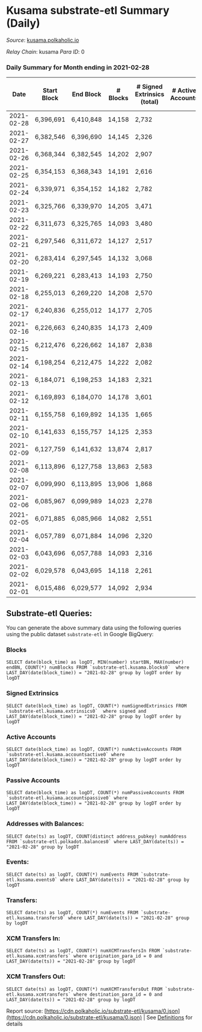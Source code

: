 # Kusama substrate-etl Summary (Daily)

_Source_: [kusama.polkaholic.io](https://kusama.polkaholic.io)

*Relay Chain*: kusama
*Para ID*: 0



### Daily Summary for Month ending in 2021-02-28


| Date | Start Block | End Block | # Blocks | # Signed Extrinsics (total) | # Active Accounts | # Passive | # New | # Addresses with Balances | # Events | # Transfers | # XCM Transfers In | # XCM Transfers Out | Issues | 
| ---- | ----------- | --------- | -------- | --------------------------- | ----------------- | --------- | ----- | ------------------------- | -------- | ----------- | ------------------ | ------------------- | ------ |
| 2021-02-28 | 6,396,691 | 6,410,848 | 14,158 | 2,732 |  |  |  | 38,850 | 73,932 | 1,285 ($24,626,052.00) |   |   |  |
| 2021-02-27 | 6,382,546 | 6,396,690 | 14,145 | 2,326 |  |  |  |  | 70,437 | 874 ($16,421,301.76) |   |   |  |
| 2021-02-26 | 6,368,344 | 6,382,545 | 14,202 | 2,907 |  |  |  |  | 78,173 | 1,283 ($21,228,947.13) |   |   |  |
| 2021-02-25 | 6,354,153 | 6,368,343 | 14,191 | 2,616 |  |  |  |  | 70,288 | 1,082 ($55,679,457.31) |   |   |  |
| 2021-02-24 | 6,339,971 | 6,354,152 | 14,182 | 2,782 |  |  |  |  | 79,780 | 1,280 ($47,610,756.07) |   |   |  |
| 2021-02-23 | 6,325,766 | 6,339,970 | 14,205 | 3,471 |  |  |  |  | 76,273 | 1,944 ($48,333,854.66) |   |   |  |
| 2021-02-22 | 6,311,673 | 6,325,765 | 14,093 | 3,480 |  |  |  |  | 77,354 | 1,892 ($53,082,406.44) |   |   |  |
| 2021-02-21 | 6,297,546 | 6,311,672 | 14,127 | 2,517 |  |  |  |  | 74,525 | 913 ($13,094,797.28) |   |   |  |
| 2021-02-20 | 6,283,414 | 6,297,545 | 14,132 | 3,068 |  |  |  |  | 73,612 | 1,467 ($34,415,957.74) |   |   |  |
| 2021-02-19 | 6,269,221 | 6,283,413 | 14,193 | 2,750 |  |  |  |  | 70,676 | 1,329 ($50,650,691.96) |   |   |  |
| 2021-02-18 | 6,255,013 | 6,269,220 | 14,208 | 2,570 |  |  |  |  | 76,246 | 997 ($80,958,427.20) |   |   |  |
| 2021-02-17 | 6,240,836 | 6,255,012 | 14,177 | 2,705 |  |  |  |  | 75,571 | 1,170 ($44,799,673.28) |   |   |  |
| 2021-02-16 | 6,226,663 | 6,240,835 | 14,173 | 2,409 |  |  |  |  | 66,100 | 1,010 ($23,862,660.24) |   |   |  |
| 2021-02-15 | 6,212,476 | 6,226,662 | 14,187 | 2,838 |  |  |  |  | 81,230 | 1,316 ($91,954,394.43) |   |   |  |
| 2021-02-14 | 6,198,254 | 6,212,475 | 14,222 | 2,082 |  |  |  |  | 66,752 | 695 ($8,367,982.74) |   |   |  |
| 2021-02-13 | 6,184,071 | 6,198,253 | 14,183 | 2,321 |  |  |  |  | 69,450 | 830 ($41,435,692.24) |   |   |  |
| 2021-02-12 | 6,169,893 | 6,184,070 | 14,178 | 3,601 |  |  |  |  | 77,028 | 713 ($27,843,579.81) |   |   |  |
| 2021-02-11 | 6,155,758 | 6,169,892 | 14,135 | 1,665 |  |  |  |  | 64,845 | 737 ($21,697,610.58) |   |   |  |
| 2021-02-10 | 6,141,633 | 6,155,757 | 14,125 | 2,353 |  |  |  |  | 79,224 | 723 ($27,130,073.05) |   |   |  |
| 2021-02-09 | 6,127,759 | 6,141,632 | 13,874 | 2,817 |  |  |  |  | 74,752 | 936 ($35,111,716.11) |   |   |  |
| 2021-02-08 | 6,113,896 | 6,127,758 | 13,863 | 2,583 |  |  |  |  | 74,951 | 1,182 ($67,263,110.81) |   |   |  |
| 2021-02-07 | 6,099,990 | 6,113,895 | 13,906 | 1,868 |  |  |  |  | 67,418 | 607 ($15,060,826.77) |   |   |  |
| 2021-02-06 | 6,085,967 | 6,099,989 | 14,023 | 2,278 |  |  |  |  | 72,676 | 734 ($11,798,417.40) |   |   |  |
| 2021-02-05 | 6,071,885 | 6,085,966 | 14,082 | 2,551 |  |  |  |  | 68,825 | 1,141 ($41,588,615.83) |   |   |  |
| 2021-02-04 | 6,057,789 | 6,071,884 | 14,096 | 2,320 |  |  |  |  | 72,256 | 977 ($19,862,642.40) |   |   |  |
| 2021-02-03 | 6,043,696 | 6,057,788 | 14,093 | 2,316 |  |  |  |  | 67,167 | 1,056 ($46,555,268.62) |   |   |  |
| 2021-02-02 | 6,029,578 | 6,043,695 | 14,118 | 2,261 |  |  |  |  | 85,533 | 790 ($30,224,919.13) |   |   |  |
| 2021-02-01 | 6,015,486 | 6,029,577 | 14,092 | 2,934 |  |  |  |  | 71,077 | 609 ($8,826,974.89) |   |   |  |

## Substrate-etl Queries:
You can generate the above summary data using the following queries using the public dataset `substrate-etl` in Google BigQuery:


### Blocks
```
SELECT date(block_time) as logDT, MIN(number) startBN, MAX(number) endBN, COUNT(*) numBlocks FROM `substrate-etl.kusama.blocks0`  where LAST_DAY(date(block_time)) = "2021-02-28" group by logDT order by logDT
```


### Signed Extrinsics
```
SELECT date(block_time) as logDT, COUNT(*) numSignedExtrinsics FROM `substrate-etl.kusama.extrinsics0`  where signed and LAST_DAY(date(block_time)) = "2021-02-28" group by logDT order by logDT
```


### Active Accounts
```
SELECT date(block_time) as logDT, COUNT(*) numActiveAccounts FROM `substrate-etl.kusama.accountsactive0` where LAST_DAY(date(block_time)) = "2021-02-28" group by logDT order by logDT
```


### Passive Accounts
```
SELECT date(block_time) as logDT, COUNT(*) numPassiveAccounts FROM `substrate-etl.kusama.accountspassive0` where LAST_DAY(date(block_time)) = "2021-02-28" group by logDT order by logDT
```


### Addresses with Balances:
```
SELECT date(ts) as logDT, COUNT(distinct address_pubkey) numAddress FROM `substrate-etl.polkadot.balances0` where LAST_DAY(date(ts)) = "2021-02-28" group by logDT
```


### Events:
```
SELECT date(ts) as logDT, COUNT(*) numEvents FROM `substrate-etl.kusama.events0` where LAST_DAY(date(ts)) = "2021-02-28" group by logDT
```


### Transfers:
```
SELECT date(ts) as logDT, COUNT(*) numEvents FROM `substrate-etl.kusama.transfers0` where LAST_DAY(date(ts)) = "2021-02-28" group by logDT
```


### XCM Transfers In:
```
SELECT date(ts) as logDT, COUNT(*) numXCMTransfersIn FROM `substrate-etl.kusama.xcmtransfers` where origination_para_id = 0 and LAST_DAY(date(ts)) = "2021-02-28" group by logDT
```


### XCM Transfers Out:
```
SELECT date(ts) as logDT, COUNT(*) numXCMTransfersOut FROM `substrate-etl.kusama.xcmtransfers` where destination_para_id = 0 and LAST_DAY(date(ts)) = "2021-02-28" group by logDT
```



Report source: [https://cdn.polkaholic.io/substrate-etl/kusama/0.json](https://cdn.polkaholic.io/substrate-etl/kusama/0.json) | See [Definitions](/DEFINITIONS.md) for details
